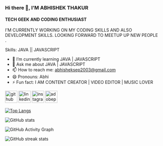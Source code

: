### Hi there 👋, I'M ABHISHEK THAKUR
#### TECH GEEK AND CODING ENTHUSIAST 
I'M CURRENTLY WORKING ON MY CODING SKILLS AND ALSO DEVELOPMENT SKILLS. LOOKING FORWARD TO MEETUP UP NEW PEOPLE .

Skills: JAVA || JAVASCRIPT

- 🌱 I’m currently learning JAVA | JAVASCRIPT 
- 💬 Ask me about JAVA | JAVASCRIPT  
- 📫 How to reach me: abhisheksep2003@gmail.com 
- 😄 Pronouns: Abhi 
- ⚡ Fun fact: I AM CONTENT CREATOR | VIDEO EDITOR | MUSIC LOVER 


[<img src='https://cdn.jsdelivr.net/npm/simple-icons@3.0.1/icons/github.svg' alt='github' height='40'>](https://github.com/https://github.com/abhishekgit1609)  [<img src='https://cdn.jsdelivr.net/npm/simple-icons@3.0.1/icons/linkedin.svg' alt='linkedin' height='40'>](https://www.linkedin.com/in/https://www.linkedin.com/in/abhishek-thakur-080694214//)  [<img src='https://cdn.jsdelivr.net/npm/simple-icons@3.0.1/icons/instagram.svg' alt='instagram' height='40'>](https://www.instagram.com/https://www.instagram.com/its_abhishek1609//)  [<img src='https://cdn.jsdelivr.net/npm/simple-icons@3.0.1/icons/adobepremierepro.svg' alt='adobepremierepro' height='40'>](https://www.instagram.com/p/Cd4tskAAeCK/)  

[![Top Langs](https://github-readme-stats.vercel.app/api/top-langs/?username=https://github.com/abhishekgit1609)](https://github.com/anuraghazra/github-readme-stats)

![GitHub stats](https://github-readme-stats.vercel.app/api?username=https://github.com/abhishekgit1609&show_icons=true)  

![GitHub Activity Graph](https://activity-graph.herokuapp.com/graph?username=https://github.com/abhishekgit1609)  

![GitHub streak stats](https://github-readme-streak-stats.herokuapp.com/?user=https://github.com/abhishekgit1609)  

